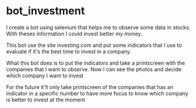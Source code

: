 # bot_investment
I create a bot using selenium that helps me to observe some data in stocks. With theses information I could invest better my money.

This bot use the site investing.com and put some indicators that I use to evaluate if it's the best time to invest in a company.

What this bot does is to put the indicators and take a printscreen with the companies that I want to observe. Now I can see the photos and decide which company I want to invest

For the future it'll only take printscreen of the companies that has an indicator in a specific number to have more focus to know which company is better to invest at the moment
